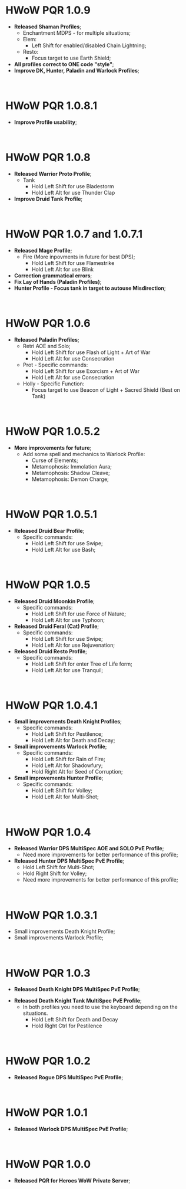 # HWoW PQR 1.0.9
+ **Released Shaman Profiles**;
  + Enchantment MDPS - for multiple situations;
  + Elem:
      + Left Shift for enabled/disabled Chain Lightning;
  + Resto:
      + Focus target to use Earth Shield;
+ **All profiles correct to ONE code "style"**;
+ **Improve DK, Hunter, Paladin and Warlock Profiles**;
<br>

# HWoW PQR 1.0.8.1
+ **Improve Profile usability**;
<br>

# HWoW PQR 1.0.8
+ **Released Warrior Proto Profile**;
  + Tank
    + Hold Left Shift for use Bladestorm
    + Hold Left Alt for use Thunder Clap
+ **Improve Druid Tank Profile**;
<br>

# HWoW PQR 1.0.7 and 1.0.7.1
+ **Released Mage Profile**;
  + Fire (More inpovments in future for best DPS);
    + Hold Left Shift for use Flamestrike
    + Hold Left Alt for use Blink
+ **Correction grammatical errors**;
+ **Fix Lay of Hands (Paladin Profiles)**;
+ **Hunter Profile - Focus tank in target to autouse Misdirection**;
<br>

# HWoW PQR 1.0.6
+ **Released Paladin Profiles**;
  + Retri AOE and Solo;
    + Hold Left Shift for use Flash of Light + Art of War
    + Hold Left Alt for use Consecration
  + Prot - Specific commands:
    + Hold Left Shift for use Exorcism + Art of War
    + Hold Left Alt for use Consecration
  + Holly - Specific Function:
     + Focus target to use Beacon of Light + Sacred Shield (Best on Tank)
<br>

# HWoW PQR 1.0.5.2
+ **More improvements for future**;
  + Add some spell and mechanics to Warlock Profile:
    + Curse of Elements;
    + Metamophosis: Immolation Aura;
    + Metamophosis: Shadow Cleave;
    + Metamophosis: Demon Charge;
<br>

# HWoW PQR 1.0.5.1
+ **Released Druid Bear Profile**;
  + Specific commands:
    + Hold Left Shift for use Swipe;
    + Hold Left Alt for use Bash;
<br>

# HWoW PQR 1.0.5
+ **Released Druid Moonkin Profile**;
  + Specific commands:
    + Hold Left Shift for use Force of Nature;
    + Hold Left Alt for use Typhoon;
+ **Released Druid Feral (Cat) Profile**;
  + Specific commands:
    + Hold Left Shift for use Swipe;
    + Hold Left Alt for use Rejuvenation;
+ **Released Druid Resto Profile**;
  + Specific commands:
    + Hold Left Shift for enter Tree of Life form;
    + Hold Left Alt for use Tranquil;
<br>

# HWoW PQR 1.0.4.1
+ **Small improvements Death Knight Profiles**;
  + Specific commands:
    + Hold Left Shift for Pestilence;
    + Hold Left Alt for Death and Decay;
+ **Small improvements Warlock Profile**;
  + Specific commands:
    + Hold Left Shift for Rain of Fire;
    + Hold Left Alt for Shadowfury;
    + Hold Right Alt for Seed of Corruption;
+ **Small improvements Hunter Profile**;
  + Specific commands:
    + Hold Left Shift for Volley;
    + Hold Left Alt for Multi-Shot;
<br>

# HWoW PQR 1.0.4
+ **Released Warrior DPS MultiSpec AOE and SOLO PvE Profile**;
  + Need more improvements for better performance of this profile;
+ **Released Hunter DPS MultiSpec PvE Profile**;
  + Hold Left Shift for Multi-Shot;
  + Hold Right Shift for Volley;
  + Need more improvements for better performance of this profile;
<br>

# HWoW PQR 1.0.3.1
+ Small improvements Death Knight Profile;
+ Small improvements Warlock Profile;
<br>

# HWoW PQR 1.0.3
- **Released Death Knight DPS MultiSpec PvE Profile**;
+ **Released Death Knight Tank MultiSpec PvE Profile**;
  + In both profiles you need to use the keyboard depending on the situations.
    + Hold Left Shift for Death and Decay
    + Hold Right Ctrl for Pestilence
<br>

# HWoW PQR 1.0.2
- **Released Rogue DPS MultiSpec PvE Profile**;
<br>

# HWoW PQR 1.0.1
- **Released Warlock DPS MultiSpec PvE Profile**;
<br>

# HWoW PQR 1.0.0
- **Released PQR for Heroes WoW Private Server**;
